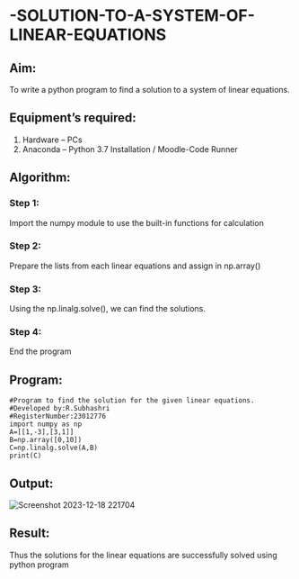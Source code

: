 # -SOLUTION-TO-A-SYSTEM-OF-LINEAR-EQUATIONS
## Aim:
To write a python program to find a solution to a system of linear equations.
## Equipment’s required:
1. 	Hardware – PCs
2. 	Anaconda – Python 3.7 Installation / Moodle-Code Runner
## Algorithm:
### Step 1: 
Import the numpy module to use the built-in functions for calculation
### Step 2: 
Prepare the lists from each linear equations and assign in np.array()
### Step 3: 
Using the np.linalg.solve(), we can find the solutions.
### Step 4: 
End the program
## Program:
```
#Program to find the solution for the given linear equations.
#Developed by:R.Subhashri
#RegisterNumber:23012776
import numpy as np
A=[[1,-3],[3,1]]
B=np.array([0,10])
C=np.linalg.solve(A,B)
print(C)
```
## Output:
![Screenshot 2023-12-18 221704](https://github.com/SubhashriRavichandran10/-SOLUTION-TO-A-SYSTEM-OF-LINEAR-EQUATIONS/assets/145743413/adcff6fa-0690-48d3-b4f0-de6f3158d629)


## Result: 
Thus the solutions for the linear equations are successfully solved using python program

